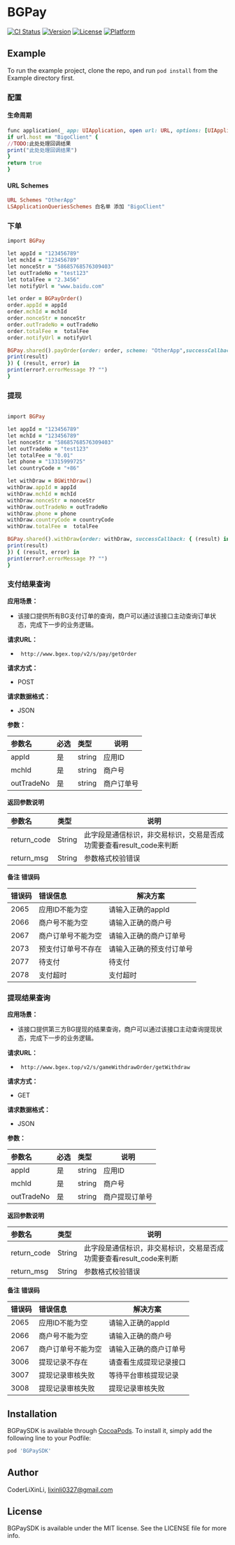 # BGPay

[![CI Status](https://img.shields.io/travis/CoderLiXinLi/BGPay.svg?style=flat)](https://travis-ci.org/CoderLiXinLi/BGPay)
[![Version](https://img.shields.io/cocoapods/v/BGPay.svg?style=flat)](https://cocoapods.org/pods/BGPay)
[![License](https://img.shields.io/cocoapods/l/BGPay.svg?style=flat)](https://cocoapods.org/pods/BGPay)
[![Platform](https://img.shields.io/cocoapods/p/BGPay.svg?style=flat)](https://cocoapods.org/pods/BGPay)

## Example

To run the example project, clone the repo, and run `pod install` from the Example directory first.

### 配置
#### 生命周期
```ruby
func application(_ app: UIApplication, open url: URL, options: [UIApplicationOpenURLOptionsKey : Any] = [:]) -> Bool {
if url.host == "BigoClient" {
//TODO:此处处理回调结果
print("此处处理回调结果")
}
return true
}
```
#### URL Schemes
```ruby
URL Schemes "OtherApp"
LSApplicationQueriesSchemes 白名单 添加 "BigoClient"
```

### 下单
```ruby
import BGPay

let appId = "123456789"
let mchId = "123456789"
let nonceStr = "58685768576309403"
let outTradeNo = "test123"
let totalFee = "2.3456"
let notifyUrl = "www.baidu.com"

let order = BGPayOrder()
order.appId = appId
order.mchId = mchId
order.nonceStr = nonceStr
order.outTradeNo = outTradeNo
order.totalFee =  totalFee
order.notifyUrl = notifyUrl

BGPay.shared().payOrder(order: order, scheme: "OtherApp",successCallback: { (result) in
print(result)
}) { (result, error) in
print(error?.errorMessage ?? "")
}
```
### 提现
```ruby

import BGPay

let appId = "123456789"
let mchId = "123456789"
let nonceStr = "58685768576309403"
let outTradeNo = "test123"
let totalFee = "0.01"
let phone = "13315999725"
let countryCode = "+86"

let withDraw = BGWithDraw()
withDraw.appId = appId
withDraw.mchId = mchId
withDraw.nonceStr = nonceStr
withDraw.outTradeNo = outTradeNo
withDraw.phone = phone
withDraw.countryCode = countryCode
withDraw.totalFee =  totalFee

BGPay.shared().withDraw(order: withDraw, successCallback: { (result) in
print(result)
}) { (result, error) in
print(error?.errorMessage ?? "")
}
```
### 支付结果查询

**应用场景：** 

- 该接口提供所有BG支付订单的查询，商户可以通过该接口主动查询订单状态，完成下一步的业务逻辑。

**请求URL：** 
- ` http://www.bgex.top/v2/s/pay/getOrder`

**请求方式：**
- POST 

**请求数据格式：**
- JSON 



**参数：** 

|参数名|必选|类型|说明|
|:----    |:---|:----- |-----   |
|appId |是  |string |应用ID   |
|mchId |是  |string | 商户号    |
|outTradeNo       |是  |string | 商户订单号    |






**返回参数说明** 

|参数名|类型|说明|
|:-----  |:-----|-----                           |
|return_code  |String    |此字段是通信标识，非交易标识，交易是否成功需要查看result_code来判断  |
|return_msg  |String    |参数格式校验错误  |
**备注**
**错误码** 


|错误码|错误信息|解决方案|
|:-----  |:-----|-----                           |
|2065  |应用ID不能为空    |请输入正确的appId |
|2066  |商户号不能为空    |请输入正确的商户号 |
|2067  |商户订单号不能为空    |请输入正确的商户订单号  |
|2073  |预支付订单号不存在    |请输入正确的预支付订单号  |
|2077  |待支付    |待支付  |
|2078  |支付超时    |支付超时  |



### 提现结果查询

**应用场景：** 

- 该接口提供第三方BG提现的结果查询，商户可以通过该接口主动查询提现状态，完成下一步的业务逻辑。

**请求URL：** 
- ` http://www.bgex.top/v2/s/gameWithdrawOrder/getWithdraw`

**请求方式：**
- GET 

**请求数据格式：**
- JSON 



**参数：** 

|参数名|必选|类型|说明|
|:----    |:---|:----- |-----   |
|appId |是  |string |应用ID   |
|mchId |是  |string | 商户号    |
|outTradeNo       |是  |string | 商户提现订单号    |






**返回参数说明** 

|参数名|类型|说明|
|:-----  |:-----|-----                           |
|return_code  |String    |此字段是通信标识，非交易标识，交易是否成功需要查看result_code来判断  |
|return_msg  |String    |参数格式校验错误  |
**备注**
**错误码** 


|错误码|错误信息|解决方案|
|:-----  |:-----|-----                           |
|2065  |应用ID不能为空    |请输入正确的appId |
|2066  |商户号不能为空    |请输入正确的商户号 |
|2067  |商户订单号不能为空    |请输入正确的商户订单号  |
|3006  |提现记录不存在    |请查看生成提现记录接口  |
|3007  |提现记录审核失败    |等待平台审核提现记录  |
|3008  |提现记录审核失败    |提现记录审核失败  |




## Installation

BGPaySDK is available through [CocoaPods](https://cocoapods.org). To install
it, simply add the following line to your Podfile:

```ruby
pod 'BGPaySDK'
```

## Author

CoderLiXinLi, lixinli0327@gmail.com

## License

BGPaySDK is available under the MIT license. See the LICENSE file for more info.
